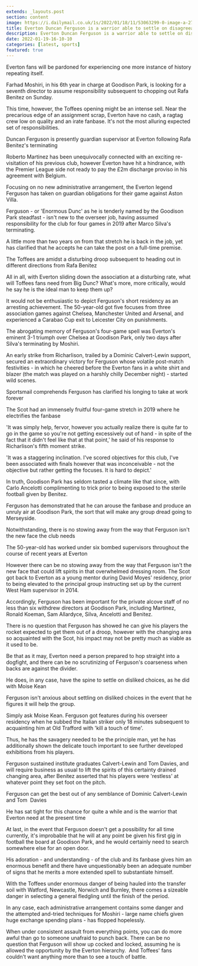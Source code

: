 ```yaml
---
extends: _layouts.post
section: content
image: https://i.dailymail.co.uk/1s/2022/01/18/11/53063299-0-image-a-27_1642504647018.jpg 
title: Everton Duncan Ferguson is a warrior able to settle on disagreeable choices - simply ask Moise Kean! 
description: Everton Duncan Ferguson is a warrior able to settle on disagreeable choices - simply ask Moise Kean! 
date: 2022-01-19-16-10-10 
categories: [latest, sports] 
featured: true 
--- 
```

Everton fans will be pardoned for experiencing one more instance of history repeating itself.

Farhad Moshiri, in his 6th year in charge at Goodison Park, is looking for a seventh director to assume responsibility subsequent to chopping out Rafa Benitez on Sunday.

This time, however, the Toffees opening might be an intense sell. Near the precarious edge of an assignment scrap, Everton have no cash, a ragtag crew low on quality and an irate fanbase. It's not the most alluring expected set of responsibilities.

Duncan Ferguson is presently guardian supervisor at Everton following Rafa Benitez's terminating

Roberto Martinez has been unequivocally connected with an exciting re-visitation of his previous club, however Everton have hit a hindrance, with the Premier League side not ready to pay the £2m discharge proviso in his agreement with Belgium.

Focusing on no new administrative arrangement, the Everton legend Ferguson has taken on guardian obligations for their game against Aston Villa.

Ferguson - or 'Enormous Dunc' as he is tenderly named by the Goodison Park steadfast - isn't new to the overseer job, having assumed responsibility for the club for four games in 2019 after Marco Silva's terminating.

A little more than two years on from that stretch he is back in the job, yet has clarified that he accepts he can take the post on a full-time premise.

The Toffees are amidst a disturbing droop subsequent to heading out in different directions from Rafa Benitez

All in all, with Everton sliding down the association at a disturbing rate, what will Toffees fans need from Big Dunc? What's more, more critically, would he say he is the ideal man to keep them up?

It would not be enthusiastic to depict Ferguson's short residency as an arresting achievement. The 50-year-old got five focuses from three association games against Chelsea, Manchester United and Arsenal, and experienced a Carabao Cup exit to Leicester City on punishments.

The abrogating memory of Ferguson's four-game spell was Everton's eminent 3-1 triumph over Chelsea at Goodison Park, only two days after Silva's terminating by Moshiri.

An early strike from Richarlison, trailed by a Dominic Calvert-Lewin support, secured an extraordinary victory for Ferguson whose volatile post-match festivities - in which he cheered before the Everton fans in a white shirt and blazer (the match was played on a harshly chilly December night) - started wild scenes.

Sportsmail comprehends Ferguson has clarified his longing to take at work forever

The Scot had an immensely fruitful four-game stretch in 2019 where he electrifies the fanbase

'It was simply help, fervor, however you actually realize there is quite far to go in the game so you're not getting excessively out of hand - in spite of the fact that it didn't feel like that at that point,' he said of his response to Richarlison's fifth moment strike.

'It was a staggering inclination. I've scored objectives for this club, I've been associated with finals however that was inconceivable - not the objective but rather getting the focuses. It is hard to depict.'

In truth, Goodison Park has seldom tasted a climate like that since, with Carlo Ancelotti complimenting to trick prior to being exposed to the sterile football given by Benitez.

Ferguson has demonstrated that he can arouse the fanbase and produce an unruly air at Goodison Park, the sort that will make any group dread going to Merseyside.

Notwithstanding, there is no stowing away from the way that Ferguson isn't the new face the club needs

The 50-year-old has worked under six bombed supervisors throughout the course of recent years at Everton

However there can be no stowing away from the way that Ferguson isn't the new face that could lift spirits in that overwhelmed dressing room. The Scot got back to Everton as a young mentor during David Moyes' residency, prior to being elevated to the principal group instructing set up by the current West Ham supervisor in 2014.

Accordingly, Ferguson has been important for the private alcove staff of no less than six withdrew directors at Goodison Park, including Martinez, Ronald Koeman, Sam Allardyce, Silva, Ancelotti and Benitez.

There is no question that Ferguson has showed he can give his players the rocket expected to get them out of a droop, however with the changing area so acquainted with the Scot, his impact may not be pretty much as viable as it used to be.

Be that as it may, Everton need a person prepared to hop straight into a dogfight, and there can be no scrutinizing of Ferguson's coarseness when backs are against the divider.

He does, in any case, have the spine to settle on disliked choices, as he did with Moise Kean

 Ferguson isn't anxious about settling on disliked choices in the event that he figures it will help the group.

Simply ask Moise Kean. Ferguson got features during his overseer residency when he subbed the Italian striker only 18 minutes subsequent to acquainting him at Old Trafford with 'kill a touch of time'.

Thus, he has the savagery needed to be the principle man, yet he has additionally shown the delicate touch important to see further developed exhibitions from his players.

Ferguson sustained institute graduates Calvert-Lewin and Tom Davies, and will require business as usual to lift the spirits of this certainty drained changing area, after Benitez asserted that his players were 'restless' at whatever point they set foot on the pitch.

Ferguson can get the best out of any semblance of Dominic Calvert-Lewin and Tom  Davies

He has sat tight for this chance for quite a while and is the warrior that Everton need at the present time

At last, in the event that Ferguson doesn't get a possibility for all time currently, it's improbable that he will at any point be given his first gig in football the board at Goodison Park, and he would certainly need to search somewhere else for an open door.

His adoration - and understanding - of the club and its fanbase gives him an enormous benefit and there have unquestionably been an adequate number of signs that he merits a more extended spell to substantiate himself.

With the Toffees under enormous danger of being hauled into the transfer soil with Watford, Newcastle, Norwich and Burnley, there comes a sizeable danger in selecting a general fledgling until the finish of the period.

In any case, each administrative arrangement contains some danger and the attempted and-tried techniques for Moshiri - large name chiefs given huge exchange spending plans - has flopped hopelessly.

When under consistent assault from everything points, you can do more awful than go to someone unafraid to punch back. There can be no question that Ferguson will show up cocked and locked, assuming he is allowed the opportunity by the Everton hierarchy.  And Toffees' fans couldn't want anything more than to see a touch of battle.